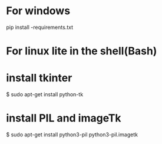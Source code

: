 # For windows 
pip install -requirements.txt

# For linux lite in the shell(Bash)
# install tkinter
$ sudo apt-get install python-tk

# install PIL and imageTk
$ sudo apt-get install python3-pil python3-pil.imagetk
